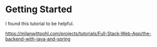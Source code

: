 # Getting Started

I found this tutorial to be helpful.

https://milanwittpohl.com/projects/tutorials/Full-Stack-Web-App/the-backend-with-java-and-spring